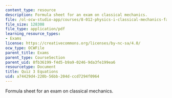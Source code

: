 ```yaml
---
content_type: resource
description: Formula sheet for an exam on classical mechanics.
file: /ol-ocw-studio-app/courses/8-012-physics-i-classical-mechanics-fall-2008/a74429d4220b56bb204dccd7294f0964_e3equations.pdf
file_size: 128308
file_type: application/pdf
learning_resource_types:
- Exams
license: https://creativecommons.org/licenses/by-nc-sa/4.0/
ocw_type: OCWFile
parent_title: Exams
parent_type: CourseSection
parent_uid: 8fb36199-f4d5-b9a9-0246-9da3fe199ea6
resourcetype: Document
title: Quiz 3 Equations
uid: a74429d4-220b-56bb-204d-ccd7294f0964
---
```

Formula sheet for an exam on classical mechanics.